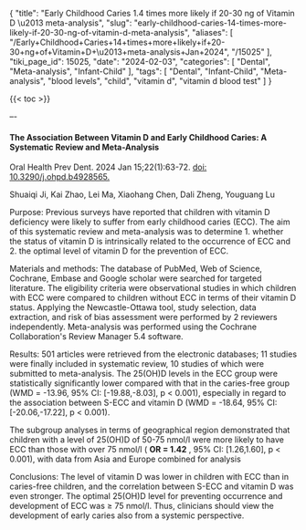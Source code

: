 {
    "title": "Early Childhood Caries 1.4 times more likely if 20-30 ng of Vitamin D \u2013 meta-analysis",
    "slug": "early-childhood-caries-14-times-more-likely-if-20-30-ng-of-vitamin-d-meta-analysis",
    "aliases": [
        "/Early+Childhood+Caries+14+times+more+likely+if+20-30+ng+of+Vitamin+D+\u2013+meta-analysis+Jan+2024",
        "/15025"
    ],
    "tiki_page_id": 15025,
    "date": "2024-02-03",
    "categories": [
        "Dental",
        "Meta-analysis",
        "Infant-Child"
    ],
    "tags": [
        "Dental",
        "Infant-Child",
        "Meta-analysis",
        "blood levels",
        "child",
        "vitamin d",
        "vitamin d blood test"
    ]
}


{{< toc >}}

–-

#### The Association Between Vitamin D and Early Childhood Caries: A Systematic Review and Meta-Analysis

Oral Health Prev Dent. 2024 Jan 15;22(1):63-72. [doi: 10.3290/j.ohpd.b4928565.](https://doi.org/10.3290/j.ohpd.b4928565.)

Shuaiqi Ji, Kai Zhao, Lei Ma, Xiaohang Chen, Dali Zheng, Youguang Lu

Purpose: Previous surveys have reported that children with vitamin D deficiency were likely to suffer from early childhood caries (ECC). The aim of this systematic review and meta-analysis was to determine 1. whether the status of vitamin D is intrinsically related to the occurrence of ECC and 2. the optimal level of vitamin D for the prevention of ECC.

Materials and methods: The database of PubMed, Web of Science, Cochrane, Embase and Google scholar were searched for targeted literature. The eligibility criteria were observational studies in which children with ECC were compared to children without ECC in terms of their vitamin D status. Applying the Newcastle-Ottawa tool, study selection, data extraction, and risk of bias assessment were performed by 2 reviewers independently. Meta-analysis was performed using the Cochrane Collaboration's Review Manager 5.4 software.

Results: 501 articles were retrieved from the electronic databases; 11 studies were finally included in systematic review, 10 studies of which were submitted to meta-analysis. The 25(OH)D levels in the ECC group were statistically significantly lower compared with that in the caries-free group (WMD = -13.96, 95% CI: <span>[-19.88,-8.03]</span>, p < 0.001), especially in regard to the association between S-ECC and vitamin D (WMD = -18.64, 95% CI: <span>[-20.06,-17.22]</span>, p < 0.001).

The subgroup analyses in terms of geographical region demonstrated that children with a level of 25(OH)D of 50-75 nmol/l were more likely to have ECC than those with over 75 nmol/l ( **OR = 1.42** , 95% CI: <span>[1.26,1.60]</span>, p < 0.001), with data from Asia and Europe combined for analysis 

Conclusions: The level of vitamin D was lower in children with ECC than in caries-free children, and the correlation between S-ECC and vitamin D was even stronger. The optimal 25(OH)D level for preventing occurrence and development of ECC was ≥ 75 nmol/l. Thus, clinicians should view the development of early caries also from a systemic perspective.